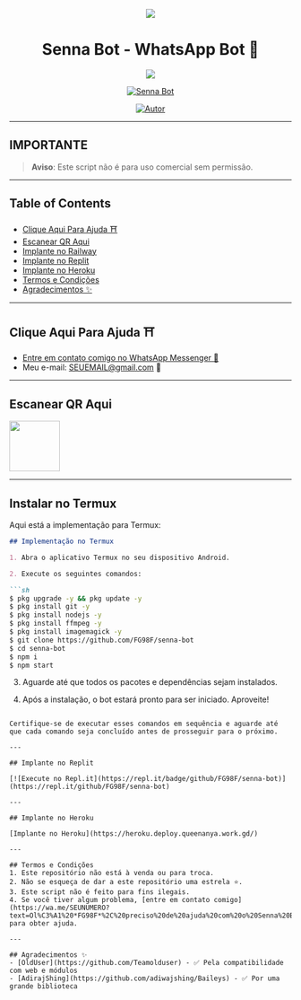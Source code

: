 <p align="center">
    <img src="https://raw.githubusercontent.com/andreasbm/readme/master/assets/lines/colored.png">
</p>

<h1 align="center">Senna Bot - WhatsApp Bot 🤖</h1>

<p align="center">
  <a href="https://github.com/FG98F"><img src="https://img.shields.io/badge/Senna%20Bot-Preto?style=for-the-badge&logo=whatsApp"></a>
</p>

<p align="center">
    <a href="#"><img title="Senna Bot" src="https://img.shields.io/badge/WhatsApp%20BOT-green?colorA=%23ff0000&colorB=%23017e40&style=for-the-badge"></a>
</p>

<p align="center">
    <a href="https://github.com/FG98F"><img title="Autor" src="https://img.shields.io/badge/AUTHOR-FG98F-green.svg?style=for-the-badge&logo=github"></a>
</p>

---

## **IMPORTANTE**

> **Aviso**: Este script não é para uso comercial sem permissão.

---

## Table of Contents
- [Clique Aqui Para Ajuda ⛩️](#clique-aqui-para-ajuda-%EF%B8%8F)
- [Escanear QR Aqui](#escanear-qr-aqui)
- [Implante no Railway](#implante-no-railway)
- [Implante no Replit](#implante-no-replit)
- [Implante no Heroku](#implante-no-heroku)
- [Termos e Condições](#termos--condições)
- [Agradecimentos ✨](#agradecimentos-)

---

## Clique Aqui Para Ajuda ⛩️

- [Entre em contato comigo no WhatsApp Messenger 🎐](https://wa.me/SEUNUMERO?text=Ol%C3%A1%2C%20preciso%20de%20ajuda%20com%20o%20Senna%20Bot)
- Meu e-mail: [SEUEMAIL@gmail.com](mailto:SEUEMAIL@gmail.com) 🎐

---

## Escanear QR Aqui

<a href="https://LINKDOQR"><img src="LINKDAIMAGEMDOQR" align="center" width="90" /> </a>

---

## Instalar no Termux

Aqui está a implementação para Termux:

```markdown
## Implementação no Termux

1. Abra o aplicativo Termux no seu dispositivo Android.

2. Execute os seguintes comandos:

```sh
$ pkg upgrade -y && pkg update -y
$ pkg install git -y
$ pkg install nodejs -y
$ pkg install ffmpeg -y
$ pkg install imagemagick -y
$ git clone https://github.com/FG98F/senna-bot
$ cd senna-bot
$ npm i 
$ npm start
```

3. Aguarde até que todos os pacotes e dependências sejam instalados.

4. Após a instalação, o bot estará pronto para ser iniciado. Aproveite!
```

Certifique-se de executar esses comandos em sequência e aguarde até que cada comando seja concluído antes de prosseguir para o próximo.

---

## Implante no Replit

[![Execute no Repl.it](https://repl.it/badge/github/FG98F/senna-bot)](https://repl.it/github/FG98F/senna-bot)

---

## Implante no Heroku

[Implante no Heroku](https://heroku.deploy.queenanya.work.gd/)

---

## Termos e Condições
1. Este repositório não está à venda ou para troca.
2. Não se esqueça de dar a este repositório uma estrela ⭐️.
3. Este script não é feito para fins ilegais.
4. Se você tiver algum problema, [entre em contato comigo](https://wa.me/SEUNUMERO?text=Ol%C3%A1%20*FG98F*%2C%20preciso%20de%20ajuda%20com%20o%20Senna%20Bot) para obter ajuda.

---

## Agradecimentos ✨
- [OldUser](https://github.com/Teamolduser) - ✅ Pela compatibilidade com web e módulos
- [AdirajShing](https://github.com/adiwajshing/Baileys) - ✅ Por uma grande biblioteca
